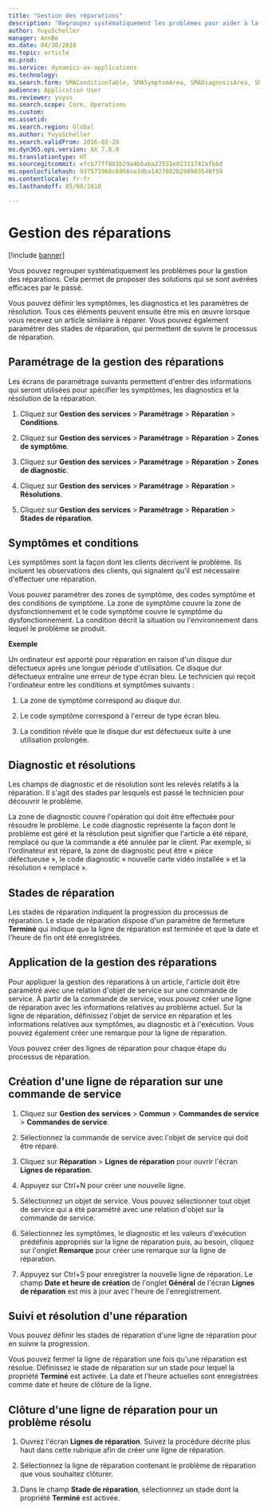 ```yaml
---
title: "Gestion des réparations"
description: "Regroupez systématiquement les problèmes pour aider à la suggestion de solutions qui se sont avérées efficaces par le passé."
author: YuyuScheller
manager: AnnBe
ms.date: 04/30/2018
ms.topic: article
ms.prod: 
ms.service: dynamics-ax-applications
ms.technology: 
ms.search.form: SMAConditionTable, SMASymptomArea, SMADiagnosisArea, SMAResolutionTable, SMARepairStage
audience: Application User
ms.reviewer: yuyus
ms.search.scope: Core, Operations
ms.custom: 
ms.assetid: 
ms.search.region: Global
ms.author: YuyuScheller
ms.search.validFrom: 2016-02-28
ms.dyn365.ops.version: AX 7.0.0
ms.translationtype: HT
ms.sourcegitcommit: efcb77ff883b29a4bbaba27551e02311742afbbd
ms.openlocfilehash: 937571968c6956ce3dba1427082b298983540f59
ms.contentlocale: fr-fr
ms.lasthandoff: 05/08/2018

---
```


# <a name="repair-management"></a>Gestion des réparations       

[!include [banner](../includes/banner.md)]


Vous pouvez regrouper systématiquement les problèmes pour la gestion des réparations. Cela permet de proposer des solutions qui se sont avérées efficaces par le passé.

Vous pouvez définir les symptômes, les diagnostics et les paramètres de résolution. Tous ces éléments peuvent ensuite être mis en œuvre lorsque vous recevez un article similaire à réparer. Vous pouvez également paramétrer des stades de réparation, qui permettent de suivre le processus de réparation.

## <a name="setting-up-repair-management"></a>Paramétrage de la gestion des réparations

Les écrans de paramétrage suivants permettent d'entrer des informations qui seront utilisées pour spécifier les symptômes, les diagnostics et la résolution de la réparation.

1.  Cliquez sur **Gestion des services** \> **Paramétrage** \> **Réparation** \> **Conditions**.

2.  Cliquez sur **Gestion des services** \> **Paramétrage** \> **Réparation** \> **Zones de symptôme**.

3.  Cliquez sur **Gestion des services** \> **Paramétrage** \> **Réparation** \> **Zones de diagnostic**.

4.  Cliquez sur **Gestion des services** \> **Paramétrage** \> **Réparation** \> **Résolutions**.

5.  Cliquez sur **Gestion des services** \> **Paramétrage** \> **Réparation** \> **Stades de réparation**.

## <a name="symptoms-and-conditions"></a>Symptômes et conditions

Les symptômes sont la façon dont les clients décrivent le problème. Ils incluent les observations des clients, qui signalent qu'il est nécessaire d'effectuer une réparation.

Vous pouvez paramétrer des zones de symptôme, des codes symptôme et des conditions de symptôme. La zone de symptôme couvre la zone de dysfonctionnement et le code symptôme couvre le symptôme du dysfonctionnement. La condition décrit la situation ou l'environnement dans lequel le problème se produit.

**Exemple**

Un ordinateur est apporté pour réparation en raison d'un disque dur défectueux après une longue période d'utilisation. Ce disque dur défectueux entraîne une erreur de type écran bleu. Le technicien qui reçoit l'ordinateur entre les conditions et symptômes suivants :

1.  La zone de symptôme correspond au disque dur.

2.  Le code symptôme correspond à l'erreur de type écran bleu.

3.  La condition révèle que le disque dur est défectueux suite à une utilisation prolongée.

## <a name="diagnosis-and-resolutions"></a>Diagnostic et résolutions

Les champs de diagnostic et de résolution sont les relevés relatifs à la réparation. Il s'agit des stades par lesquels est passé le technicien pour découvrir le problème.

La zone de diagnostic couvre l'opération qui doit être effectuée pour résoudre le problème. Le code diagnostic représente la façon dont le problème est géré et la résolution peut signifier que l'article a été réparé, remplacé ou que la commande a été annulée par le client. Par exemple, si l'ordinateur est réparé, la zone de diagnostic peut être « pièce défectueuse », le code diagnostic « nouvelle carte vidéo installée » et la résolution « remplacé ».

## <a name="repair-stages"></a>Stades de réparation

Les stades de réparation indiquent la progression du processus de réparation. Le stade de réparation dispose d'un paramètre de fermeture **Terminé** qui indique que la ligne de réparation est terminée et que la date et l'heure de fin ont été enregistrées.

## <a name="applying-repair-management"></a>Application de la gestion des réparations

Pour appliquer la gestion des réparations à un article, l'article doit être paramétré avec une relation d'objet de service sur une commande de service. À partir de la commande de service, vous pouvez créer une ligne de réparation avec les informations relatives au problème actuel. Sur la ligne de réparation, définissez l'objet de service en réparation et les informations relatives aux symptômes, au diagnostic et à l'exécution. Vous pouvez également créer une remarque pour la ligne de réparation.

Vous pouvez créer des lignes de réparation pour chaque étape du processus de réparation.

## <a name="create-a-repair-line-on-a-service-order"></a>Création d'une ligne de réparation sur une commande de service

1.  Cliquez sur **Gestion des services** \> **Commun** \> **Commandes de service** \> **Commandes de service**.

2.  Sélectionnez la commande de service avec l'objet de service qui doit être réparé.

3.  Cliquez sur **Réparation** \> **Lignes de réparation** pour ouvrir l'écran **Lignes de réparation**.

4.  Appuyez sur Ctrl+N pour créer une nouvelle ligne.

5.  Sélectionnez un objet de service. Vous pouvez sélectionner tout objet de service qui a été paramétré avec une relation d'objet sur la commande de service.

6.  Sélectionnez les symptômes, le diagnostic et les valeurs d'exécution prédéfinis appropriés sur la ligne de réparation puis, au besoin, cliquez sur l'onglet **Remarque** pour créer une remarque sur la ligne de réparation.

7.  Appuyez sur Ctrl+S pour enregistrer la nouvelle ligne de réparation. Le champ **Date et heure de création** de l'onglet **Général** de l'écran **Lignes de réparation** est mis à jour avec l'heure de l'enregistrement.

## <a name="tracking-progress-and-resolving-a-repair-issue"></a>Suivi et résolution d'une réparation

Vous pouvez définir les stades de réparation d'une ligne de réparation pour en suivre la progression.

Vous pouvez fermer la ligne de réparation une fois qu'une réparation est résolue. Définissez le stade de réparation sur un stade pour lequel la propriété **Terminé** est activée. La date et l'heure actuelles sont enregistrées comme date et heure de clôture de la ligne.

## <a name="close-a-repair-line-for-a-resolved-issue"></a>Clôture d'une ligne de réparation pour un problème résolu

1.  Ouvrez l'écran **Lignes de réparation**. Suivez la procédure décrite plus haut dans cette rubrique afin de créer une ligne de réparation.

2.  Sélectionnez la ligne de réparation contenant le problème de réparation que vous souhaitez clôturer.

3.  Dans le champ **Stade de réparation**, sélectionnez un stade dont la propriété **Terminé** est activée.

  



